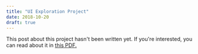 ```yaml
---
title: "UI Exploration Project"
date: 2018-10-20
draft: true
---
```


This post about this project hasn't been written yet. If you're interested,
you can read about it in [this PDF.](/docs/podcast_interface_exploration.pdf)
